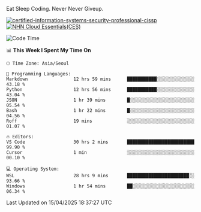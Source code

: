 Eat Sleep Coding.
Never Never Giveup.

[![certified-information-systems-security-professional-cissp](https://github.com/user-attachments/assets/d259884f-7f9a-4d80-a663-6968ead7464a)](https://www.credly.com/badges/f394a010-85a0-450b-9136-8043af01d71c/public_url)
[![NHN Cloud Essentials(CES)](https://github.com/user-attachments/assets/f405dcae-c923-424d-927f-e993bac10fa9)](https://www.nhncloud.com/kr/edu/certification/search)


<!--START_SECTION:waka-->
![Code Time](http://img.shields.io/badge/Code%20Time-4%2C101%20hrs%2032%20mins-blue)

📊 **This Week I Spent My Time On** 

```text
🕑︎ Time Zone: Asia/Seoul

💬 Programming Languages: 
Markdown                 12 hrs 59 mins      ███████████░░░░░░░░░░░░░░   43.18 % 
Python                   12 hrs 56 mins      ███████████░░░░░░░░░░░░░░   43.04 % 
JSON                     1 hr 39 mins        █░░░░░░░░░░░░░░░░░░░░░░░░   05.54 % 
Bash                     1 hr 22 mins        █░░░░░░░░░░░░░░░░░░░░░░░░   04.56 % 
Roff                     19 mins             ░░░░░░░░░░░░░░░░░░░░░░░░░   01.07 % 

🔥 Editors: 
VS Code                  30 hrs 2 mins       █████████████████████████   99.90 % 
Cursor                   1 min               ░░░░░░░░░░░░░░░░░░░░░░░░░   00.10 % 

💻 Operating System: 
WSL                      28 hrs 9 mins       ███████████████████████░░   93.66 % 
Windows                  1 hr 54 mins        ██░░░░░░░░░░░░░░░░░░░░░░░   06.34 % 
```


 Last Updated on 15/04/2025 18:37:27 UTC
<!--END_SECTION:waka-->
